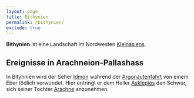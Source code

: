 ```yaml
---
layout: page
title: Bithynien
permalink: /bithynien/
exclude: true
---
```


**Bithynien** ist eine Landschaft im Nordwesten [Kleinasiens](/kleinasien/).

## Ereignisse in Arachneion-Pallashass

In Bityhnien wird der Seher [Idmon](/idmon/) während der [Argonautenfahrt](/argonautenfahrt/) von einem Eber tödlich verwundet. Hier entringt er dem Heiler [Asklepios](/asklepios/) den Schwur, sich seiner Tochter [Arachne](/arachne/) anzunehmen. 

